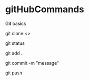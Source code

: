 # gitHubCommands


Git basics

 git clone <> 
 
 git status 
 
 git add . 

 git commit -m "message" 

 git push
